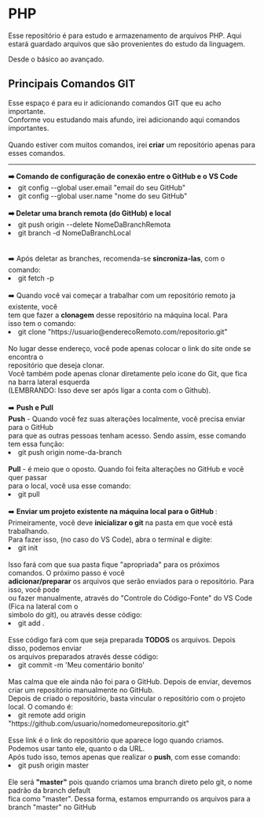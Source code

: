 # PHP
Esse repositório é para estudo e armazenamento de arquivos PHP.
Aqui estará guardado arquivos que são provenientes do estudo da linguagem.

Desde o básico ao avançado.


## Principais Comandos GIT
Esse espaço é para eu ir adicionando comandos GIT que eu acho importante.<br>
Conforme vou estudando mais afundo, irei adicionando aqui comandos importantes. <br>
<br>
Quando estiver com muitos comandos, irei **criar** um repositório apenas para <br>
esses comandos.
<hr>
<strong>➡️ Comando de configuração de conexão entre o GitHub e o VS Code</strong><br>
<li>git config --global user.email "email do seu GitHub"</li>
<li>git config --global user.name "nome do seu GitHub"</li>
<br>
<strong>➡️ Deletar uma branch remota (do GitHub) e local</strong><br>
<li>git push origin --delete NomeDaBranchRemota</li>
<li>git branch -d NomeDaBranchLocal</li>
<br>
<br>
➡️ Após deletar as branches, recomenda-se <strong>sincroniza-las</strong>, com o comando:<br>
<li>git fetch -p</li>
<br>
➡️ Quando você vai começar a trabalhar com um repositório remoto ja existente, você <br>
tem que fazer a <strong>clonagem</strong> desse repositório na máquina local. Para <br>
isso tem o comando:<br>
<li>git clone "https://usuario@enderecoRemoto.com/repositorio.git"</li>
<br>
No lugar desse endereço, você pode apenas colocar o link do site onde se encontra o<br>
repositório que deseja clonar.
<br>
Você também pode apenas clonar diretamente pelo icone do Git, que fica na barra lateral esquerda <br>
(LEMBRANDO: Isso deve ser após ligar a conta com o Github).
<br>
<br>
➡️ <strong>Push e Pull</strong><br>
<strong>Push</strong> - Quando você fez suas alterações localmente, você precisa enviar para o GitHub<br>
para que as outras pessoas tenham acesso. Sendo assim, esse comando tem essa função:<br>
<li>git push origin nome-da-branch</li>
<br>
<strong>Pull</strong> - é meio que o oposto. Quando foi feita alterações no GitHub e você quer passar<br>
para o local, você usa esse comando:<br>
<li>git pull</li>
<br>
➡️ <strong>Enviar um projeto existente na máquina local para o GitHub </strong>:<br>
Primeiramente, você deve <strong>inicializar o git</strong> na pasta em que você está trabalhando. <br>
Para fazer isso, (no caso do VS Code), abra o terminal e digite:<br>
<li>git init</li>
<br>
Isso fará com que sua pasta fique "apropriada" para os próximos comandos. O próximo passo é você<br>
<strong>adicionar/preparar</strong> os arquivos que serão enviados para o repositório. Para isso, você pode<br>
ou fazer manualmente, através do "Controle do Código-Fonte" do VS Code (Fica na lateral com o<br> 
simbolo do git), ou através desse código:<br>
<li>git add . </li>
<br>
Esse código fará com que seja preparada <strong>TODOS</strong> os arquivos. Depois disso, podemos enviar<br>
os arquivos preparados através desse código:<br>
<li>git commit -m 'Meu comentário bonito'</li>
<br>
Mas calma que ele ainda não foi para o GitHub. Depois de enviar, devemos criar um repositório manualmente no GitHub.<br>
Depois de criado o repositório, basta vincular o repositório com o projeto local. O comando é:<br>
<li>git remote add origin "https://github.com/usuario/nomedomeurepositorio.git"</li>
<br>
Esse link é o link do repositório que aparece logo quando criamos. Podemos usar tanto ele, quanto o da URL. <br>
Após tudo isso, temos apenas que realizar o <strong>push</strong>, com esse comando:<br>
<li>git push origin master</li>
<br>
Ele será <strong>"master"</strong> pois quando criamos uma branch direto pelo git, o nome padrão da branch default<br>
fica como "master". Dessa forma, estamos empurrando os arquivos para a branch "master" no GitHub
